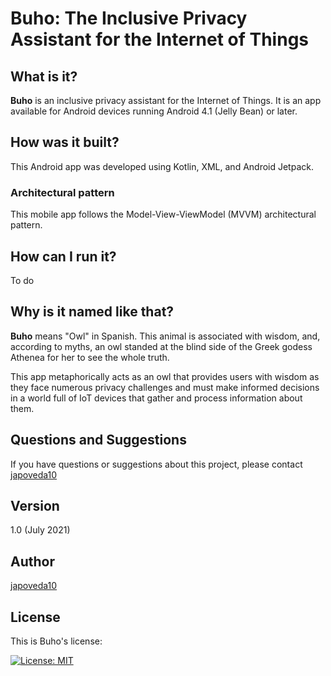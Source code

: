 # Buho: The Inclusive Privacy Assistant for the Internet of Things

## What is it?

**Buho** is an inclusive privacy assistant for the Internet of Things. It is an app available for Android devices running Android 4.1 (Jelly Bean) or later.

## How was it built?

This Android app was developed using Kotlin, XML, and Android Jetpack.

### Architectural pattern

This mobile app follows the Model-View-ViewModel (MVVM) architectural pattern.

## How can I run it?

To do

## Why is it named like that?

**Buho** means "Owl" in Spanish. This animal is associated with wisdom, and, according to myths, an owl standed at the blind side of the Greek godess Athenea for her to see the whole truth.

This app metaphorically acts as an owl that provides users with wisdom as they face numerous privacy challenges and must make informed decisions in a world full of IoT devices that gather and process information about them.

## Questions and Suggestions

If you have questions or suggestions about this project, please contact [japoveda10](mailto:ja.poveda10@uniandes.edu.co)

## Version

1.0 (July 2021)

## Author

[japoveda10](https://github.com/japoveda10)

## License

This is Buho's license:

[![License: MIT](https://img.shields.io/badge/License-MIT-yellow.svg)](https://opensource.org/licenses/MIT)
